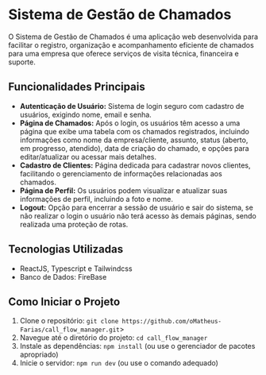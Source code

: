 # Sistema de Gestão de Chamados

O Sistema de Gestão de Chamados é uma aplicação web desenvolvida para facilitar o registro, organização e acompanhamento eficiente de chamados para uma empresa que oferece serviços de visita técnica, financeira e suporte.

## Funcionalidades Principais

- **Autenticação de Usuário:** Sistema de login seguro com cadastro de usuários, exigindo nome, email e senha.
- **Página de Chamados:** Após o login, os usuários têm acesso a uma página que exibe uma tabela com os chamados registrados, incluindo informações como nome da empresa/cliente, assunto, status (aberto, em progresso, atendido), data de criação do chamado, e opções para editar/atualizar ou acessar mais detalhes.
- **Cadastro de Clientes:** Página dedicada para cadastrar novos clientes, facilitando o gerenciamento de informações relacionadas aos chamados.
- **Página de Perfil:** Os usuários podem visualizar e atualizar suas informações de perfil, incluindo a foto e nome.
- **Logout:** Opção para encerrar a sessão de usuário e sair do sistema, se não realizar o login o usuário não terá acesso às demais páginas, sendo realizada uma proteção de rotas.

## Tecnologias Utilizadas

- ReactJS, Typescript e Tailwindcss
- Banco de Dados: FireBase

## Como Iniciar o Projeto

1. Clone o repositório: `git clone https://github.com/oMatheus-Farias/call_flow_manager.git`>
2. Navegue até o diretório do projeto: `cd call_flow_manager`
3. Instale as dependências: `npm install` (ou use o gerenciador de pacotes apropriado)
4. Inicie o servidor: `npm run dev` (ou use o comando adequado)